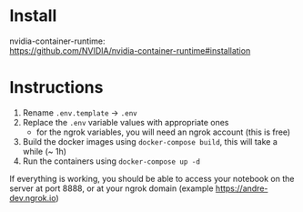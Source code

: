 # Install
nvidia-container-runtime:    
https://github.com/NVIDIA/nvidia-container-runtime#installation

# Instructions

1. Rename `.env.template` -> `.env`
2. Replace the `.env` variable values with appropriate ones 
    - for the ngrok variables, you will need an ngrok account (this is free)
3. Build the docker images using `docker-compose build`, this will take a while (~ 1h)
4. Run the containers using `docker-compose up -d`

If everything is working, you should be able to access your notebook on the server at port 8888, or at your ngrok domain (example https://andre-dev.ngrok.io)
